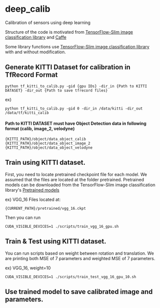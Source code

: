 # deep_calib
Calibration of sensors using deep learning

Structure of the code is motivated from [TensorFlow-Slim image classification library](https://github.com/tensorflow/models/tree/master/slim) and [Caffe](http://caffe.berkeleyvision.org/)

Some library functions use [TensorFlow-Slim image classification library](https://github.com/tensorflow/models/tree/master/slim) with and without modification.

## Generate KITTI Dataset for calibration in TfRecord Format
```
python tf_kitti_to_calib.py -gid {gpu IDs} -dir_in {Path to KITTI DATASET} -dir_out {Path to save tfrecord files}
```
ex)
```
python tf_kitti_to_calib.py -gid 0 -dir_in /data/kitti -dir_out /data/tf/kitti_calib
```
#### Path to KITTI DATASET must have Object Detection data in following format (calib, image_2, velodyne)
```
{KITTI_PATH}/object/data_object_calib
{KITTI_PATH}/object/data_object_image_2
{KITTI_PATH}/object/data_object_velodyne
```
## Train using KITTI dataset.
First, you need to locate pretrained checkpoint file for each model.
We assumed that the files are located at the folder pretrained.
Pretrained models can be downloaded from the TensorFlow-Slim image classification library's [Pretrained models](https://github.com/tensorflow/models/tree/master/slim#Pretrained)

ex) VGG_16
Files located at:
```
{CURRENT_PATH}/pretrained/vgg_16.ckpt
```
Then you can run
```
CUDA_VISIBLE_DEVICES=1 ./scripts/train_vgg_16_gpu.sh
```
## Train & Test using KITTI dataset.
You can run scripts based on weight between rotation and translation. We are printing both MSE of 7 parameters and weighted MSE of 7 parameters.

ex) VGG_16, weight=10
```
CUDA_VISIBLE_DEVICES=1 ./scripts/train_test_vgg_16_gpu_10.sh
```

## Use trained model to save calibrated image and parameters.

